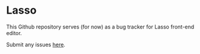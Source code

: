 # Lasso
This Github repository serves (for now) as a bug tracker for Lasso front-end editor.

Submit any issues [here](https://github.com/AesopInteractive/lasso/issues).
